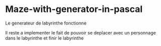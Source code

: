 # Maze-with-generator-in-pascal

Le generateur de labyrinthe fonctionne

Il reste a implementer le fait de pouvoir se deplacer avec un personnage dans le labyrinthe et finir le labyrinthe
